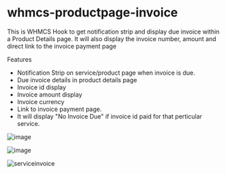 # whmcs-productpage-invoice
This is WHMCS Hook to get notification strip and display due invoice within a Product Details page. 
It will also display the invoice number, amount and direct link to the invoice payment page

Features
- Notification Strip on service/product page when invoice is due.
- Due invoice details in product details page
- Invoice id display
- Invoice amount display
- Invoice currency
- Link to invoice payment page.
- It will display "No Invoice Due" if invoice id paid for that perticular service.

![image](https://github.com/box-as/whmcs-productpage-invoice/assets/7922654/2e715814-99f0-4be4-9177-6299861e5437)

![image](https://github.com/box-as/whmcs-productpage-invoice/assets/7922654/d78d8e17-dcf2-4f90-b19d-ae91d06fd783)

![serviceinvoice](https://github.com/box-as/whmcs-productpage-invoice/assets/7922654/de519bc4-a661-4025-b610-b10ea0fd73d0)
